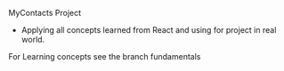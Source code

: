 MyContacts Project

- Applying all concepts learned from React and using for project in real world.

For Learning concepts see the branch fundamentals
